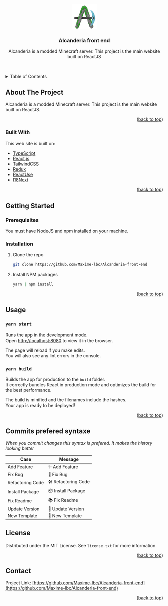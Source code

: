 <div id="top"></div>

<br />
<div align="center">
  <a href="https://github.com/Maxime-lbc/Alcanderia-front-end">
    <img src="public/assets/icons/256x256.png" alt="Logo" width="80" height="80">
  </a>

  <h3 align="center">Alcanderia front end</h3>

  <p align="center">
    Alcanderia is a modded Minecraft server. This project is the main website built on ReactJS    <br />

<br /></div>

<!-- TABLE OF CONTENTS -->
<details>
  <summary>Table of Contents</summary>
  <ol>
    <li>
      <a href="#about-the-project">About The Project</a>
      <ul>
        <li><a href="#built-with">Built With</a></li>
      </ul>
    </li>
    <li>
      <a href="#getting-started">Getting Started</a>
      <ul>
        <li><a href="#prerequisites">Prerequisites</a></li>
        <li><a href="#installation">Installation</a></li>
      </ul>
    </li>
    <li><a href="#usage">Usage</a></li>
    <li><a href="#roadmap">Roadmap</a></li>
    <li><a href="#contributing">Contributing</a></li>
    <li><a href="#license">License</a></li>
    <li><a href="#contact">Contact</a></li>
    <li><a href="#acknowledgments">Acknowledgments</a></li>
  </ol>
</details>

<!-- ABOUT THE PROJECT -->

## About The Project

Alcanderia is a modded Minecraft server. This project is the main website built on ReactJS.

<p align="right">(<a href="#top">back to top</a>)</p>

### Built With

This web site is built on:

- [TypeScript](https://www.typescriptlang.org/)
- [React.js](https://reactjs.org/)
- [TailwindCSS](https://tailwindcss.com/)
- [Redux](https://redux.js.org/)
- [ReactUse](https://github.com/streamich/react-use)
- [I18Next](https://www.i18next.com/)

<p align="right">(<a href="#top">back to top</a>)</p>

<!-- GETTING STARTED -->

## Getting Started

### Prerequisites

You must have NodeJS and npm installed on your machine.

### Installation

1. Clone the repo
   ```sh
   git clone https://github.com/Maxime-lbc/Alcanderia-front-end
   ```
2. Install NPM packages
   ```sh
   yarn | npm install
   ```

<p align="right">(<a href="#top">back to top</a>)</p>

<!-- USAGE EXAMPLES -->

## Usage

### `yarn start`

Runs the app in the development mode.\
Open [http://localhost:8080](http://localhost:3000) to view it in the browser.

The page will reload if you make edits.\
You will also see any lint errors in the console.

### `yarn build`

Builds the app for production to the `build` folder.\
It correctly bundles React in production mode and optimizes the build for the best performance.

The build is minified and the filenames include the hashes.\
Your app is ready to be deployed!

<p align="right">(<a href="#top">back to top</a>)</p>



## Commits prefered syntaxe

_When you commit changes this syntax is prefered. It makes the history looking better_

| Case             | Message            |
| ---------------- | ------------------ |
| Add Feature      | ✨ Add Feature     |
| Fix Bug          | 🐞 Fix Bug         |
| Refactoring Code | 🛠 Refactoring Code |
| Install Package  | 📦 Install Package |
| Fix Readme       | 📚 Fix Readme      |
| Update Version   | 🌼 Update Version  |
| New Template     | 🎉 New Template    |

<!-- LICENSE -->



## License

Distributed under the MIT License. See `license.txt` for more information.

<p align="right">(<a href="#top">back to top</a>)</p>

<!-- CONTACT -->

## Contact

Project Link: [https://github.com/Maxime-lbc/Alcanderia-front-end](https://github.com/Maxime-lbc/Alcanderia-front-end)

<p align="right">(<a href="#top">back to top</a>)</p>
